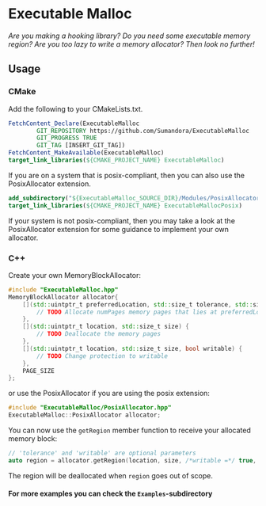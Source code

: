 # Executable Malloc

*Are you making a hooking library? Do you need some executable memory region? Are you too lazy to write a memory
allocator? Then look no further!*

## Usage

### CMake

Add the following to your CMakeLists.txt.

```cmake
FetchContent_Declare(ExecutableMalloc
        GIT_REPOSITORY https://github.com/Sumandora/ExecutableMalloc
        GIT_PROGRESS TRUE
        GIT_TAG [INSERT_GIT_TAG])
FetchContent_MakeAvailable(ExecutableMalloc)
target_link_libraries(${CMAKE_PROJECT_NAME} ExecutableMalloc)
```

If you are on a system that is posix-compliant, then you can also use the PosixAllocator extension.

```cmake
add_subdirectory("${ExecutableMalloc_SOURCE_DIR}/Modules/PosixAllocator")
target_link_libraries(${CMAKE_PROJECT_NAME} ExecutableMallocPosix)
```

If your system is not posix-compliant, then you may take a look at the PosixAllocator extension for some guidance to
implement your own allocator.

### C++

Create your own MemoryBlockAllocator:

```c++
#include "ExecutableMalloc.hpp"
MemoryBlockAllocator allocator{
	[](std::uintptr_t preferredLocation, std::size_t tolerance, std::size_t numPages, bool writable) {
		// TODO Allocate numPages memory pages that lies at preferredLocation +/- tolerance
	},
	[](std::uintptr_t location, std::size_t size) {
		// TODO Deallocate the memory pages
	},
	[](std::uintptr_t location, std::size_t size, bool writable) {
		// TODO Change protection to writable
	},
	PAGE_SIZE
};
```

or use the PosixAllocator if you are using the posix extension:

```c++
#include "ExecutableMalloc/PosixAllocator.hpp"
ExecutableMalloc::PosixAllocator allocator;
```

You can now use the `getRegion` member function to receive your allocated memory block:

```c++
// 'tolerance' and 'writable' are optional parameters
auto region = allocator.getRegion(location, size, /*writable =*/ true, /*tolerance =*/ INT32_MAX);
```

The region will be deallocated when `region` goes out of scope.

#### For more examples you can check the `Examples`-subdirectory